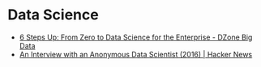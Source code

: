 # Data Science
- [6 Steps Up: From Zero to Data Science for the Enterprise - DZone Big Data](https://dzone.com/articles/6-steps-up-from-zero-to-data-science-for-the-enter)
- [An Interview with an Anonymous Data Scientist (2016) | Hacker News](https://news.ycombinator.com/item?id=15901628)
